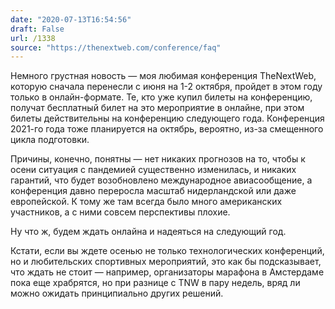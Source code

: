 ```yaml
---
date: "2020-07-13T16:54:56"
draft: False
url: /1338
source: "https://thenextweb.com/conference/faq"
---
```


Немного грустная новость — моя любимая конференция TheNextWeb, которую сначала перенесли с июня на 1-2 октября, пройдет в этом году только в онлайн-формате. Те, кто уже купил билеты на конференцию, получат бесплатный билет на это мероприятие в онлайне, при этом билеты действительны на конференцию следующего года. Конференция 2021-го года тоже планируется на октябрь, вероятно, из-за смещенного цикла подготовки.

Причины, конечно, понятны — нет никаких прогнозов на то, чтобы к осени ситуация с пандемией существенно изменилась, и никаких гарантий, что будет возобновлено международное авиасообщение, а конференция давно переросла масштаб нидерландской или даже европейской. К тому же там всегда было много американских участников, а с ними совсем перспективы плохие.

Ну что ж, будем ждать онлайна и надеяться на следующий год.

Кстати, если вы ждете осенью не только технологических конференций, но и любительских спортивных мероприятий, это как бы подсказывает, что ждать не стоит — например, организаторы марафона в Амстердаме пока еще храбрятся, но при разнице с TNW в пару недель, вряд ли можно ожидать принципиально других решений.
